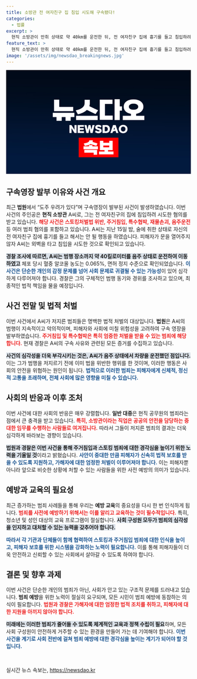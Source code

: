 ```yaml
---
title: 소방관 전 여자친구 집 침입 시도해 구속됐다!
categories:
  - 법률
excerpt: >
  현직 소방관이 만취 상태로 약 40km를 운전한 뒤, 전 여자친구 집에 흉기를 들고 침입하려다 구속됐다. 법원은 도주 우려를 이유로 구속영장을 발부하며 사건의 전말에 관심이 쏠리고 있다.
feature_text: >
  현직 소방관이 만취 상태로 약 40km를 운전한 뒤, 전 여자친구 집에 흉기를 들고 침입하려다 구속됐다. 법원은 도주 우려를 이유로 구속영장을 발부하며 사건의 전말에 관심이 쏠리고 있다.
image: '/assets/img/newsdao_breakingnews.jpg'
---
```


<p><img src="/assets/img/newsdao_breakingnews.jpg" alt="koreaapp 속보" /></p>

<h2 data-ke-size="size26">구속영장 발부 이유와 사건 개요</h2>

<p data-ke-size="size16">최근 <b>법원</b>에서 “도주 우려가 있다”며 구속영장이 발부된 사건이 발생하였습니다. 이번 사건의 주인공은 <b>현직 소방관</b> A씨로, 그는 전 여자친구의 집에 침입하려 시도한 혐의를 받고 있습니다. <b><span style="color: #ee2323;">해당 사건은 스토킹처벌법 위반, 주거침입, 특수협박, 재물손괴, 음주운전</span></b> 등 여러 범죄 혐의를 포함하고 있습니다. A씨는 지난 15일 밤, 술에 취한 상태로 자신의 전 여자친구 집에 흉기를 들고 해서는 안 될 행동을 하였습니다. 피해자가 문을 열어주지 않자 A씨는 외벽을 타고 침입을 시도한 것으로 확인되고 있습니다.</p>

<p data-ke-size="size16"><b><span style="background-color: #21538527;">경찰 조사에 따르면, A씨는 범행 장소까지 약 40킬로미터를 음주 상태로 운전하여 이동하였고</span></b> 체포 당시 혈중 알코올 농도는 0.065%, 면허 정지 수준으로 확인되었습니다. <b><span style="color: #1a5490;">이 사건은 단순한 개인의 감정 문제를 넘어 사회 문제로 귀결될 수 있는 가능성</span></b>이 있어 심각하게 다루어져야 합니다. 경찰은 그의 구체적인 범행 동기와 경위를 조사하고 있으며, 최종적인 법적 책임을 물을 예정입니다.</p>

<h2 data-ke-size="size26">사건 전말 및 법적 처벌</h2>

<p data-ke-size="size16">이번 사건에서 A씨가 저지른 범죄들은 명백한 법적 처벌의 대상입니다. <b>법원</b>은 A씨의 범행이 지속적이고 악의적이며, 피해자와 사회에 미칠 위험성을 고려하여 구속 영장을 발부하였습니다. <b><span style="color: #ee2323;">주거침입 및 특수협박은 특히 엄중한 처벌을 받을 수 있는 범죄에 해당합니다.</span></b> 현재 경찰은 A씨의 구속 사유와 관련된 모든 증거를 수집하고 있습니다.</p>

<p data-ke-size="size16"><b><span style="background-color: #21538527;">사건의 심각성을 더욱 부각시키는 것은, A씨가 음주 상태에서 차량을 운전했던 점입니다.</span></b> 이는 그가 범행을 저지르기 전에 이미 법을 위반한 행위를 한 것이며, 이러한 행동은 사회의 안전을 위협하는 원인이 됩니다. <b><span style="color: #1a5490;">법적으로 이러한 범죄는 피해자에게 신체적, 정신적 고통을 초래하며, 전체 사회에 많은 영향을 미칠 수 있습니다.</span></b></p>

<h2 data-ke-size="size26">사회의 반응과 이후 조처</h2>

<p data-ke-size="size16">이번 사건에 대한 사회의 반응은 매우 강렬합니다. <b>일반 대중</b>은 현직 공무원의 범죄라는 점에서 큰 충격을 받고 있습니다. <b><span style="color: #ee2323;">특히, 소방관이라는 직업은 공공의 안전을 담당하는 중대한 임무를 수행하는 사람들로 여겨집니다.</span></b> 따라서 그들이 저지른 범죄의 결과는 더욱 심각하게 바라보는 경향이 있습니다.</p>

<p data-ke-size="size16"><b><span style="background-color: #21538527;">법원과 경찰은 이번 사건을 통해 주거침입과 스토킹 범죄에 대한 경각심을 높이기 위한 노력을 기울일 것</span></b>이라고 밝혔습니다. <b><span style="color: #1a5490;">사안이 중대한 만큼 피해자가 신속히 법적 보호를 받을 수 있도록 지원하고, 가해자에 대한 엄정한 처벌이 이루어져야 합니다.</span></b> 이는 피해자뿐 아니라 앞으로 비슷한 상황에 처할 수 있는 사람들을 위한 사전 예방의 의미가 있습니다.</p>

<h2 data-ke-size="size26">예방과 교육의 필요성</h2>

<p data-ke-size="size16">최근 증가하는 범죄 사례들을 통해 우리는 <b>예방 교육</b>의 중요성을 다시 한 번 인식하게 됩니다. <b><span style="color: #ee2323;">범죄를 사전에 예방하기 위해서는 이를 알리고 교육하는 것이 필수적입니다.</span></b> 특히, 청소년 및 성인 대상의 교육 프로그램이 절실합니다. <b><span style="background-color: #21538527;">사회 구성원 모두가 범죄의 심각성을 인지하고 대처할 수 있는 능력을 갖추어야 합니다.</span></b></p>

<p data-ke-size="size16"><b><span style="color: #1a5490;">따라서 각 기관과 단체들이 함께 협력하여 스토킹과 주거침입 범죄에 대한 인식을 높이고, 피해자 보호를 위한 시스템을 강화하는 노력이 필요합니다.</span></b> 이를 통해 피해자들이 더욱 안전하고 신뢰할 수 있는 사회에서 살아갈 수 있도록 하여야 합니다.</p>

<h2 data-ke-size="size26">결론 및 향후 과제</h2>

<p data-ke-size="size16">이번 사건은 단순한 개인의 범죄가 아닌, 사회가 안고 있는 구조적 문제를 드러내고 있습니다. <b>범죄 예방</b>을 위한 노력이 절실히 요구되며, 모든 시민이 범죄 예방에 동참하는 의식이 필요합니다. <b><span style="color: #ee2323;">법원과 경찰은 가해자에 대한 엄정한 법적 조치를 취하고, 피해자에 대한 지원을 아끼지 않아야 합니다.</span></b></p>

<p data-ke-size="size16"><b><span style="background-color: #21538527;">미래에는 이러한 범죄가 줄어들 수 있도록 체계적인 교육과 정책 수립이 필요</span></b>하며, 모든 사회 구성원이 안전하게 거주할 수 있는 환경을 만들어 가는 데 기여해야 합니다. <b><span style="color: #1a5490;">이번 사건을 계기로 사회 전반에 걸쳐 범죄 예방에 대한 경각심을 높이는 계기가 되어야 할 것입니다.</span></b></p>

<p data-ke-size="size16">&nbsp;</p>
실시간 뉴스 속보는, <a href="https://newsdao.kr" rel="dofollow">https://newsdao.kr</a>


